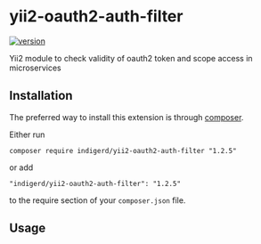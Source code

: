 # yii2-oauth2-auth-filter

[![version][version-badge]][CHANGELOG]

Yii2 module to check validity of oauth2 token and scope access in microservices



Installation
------------

The preferred way to install this extension is through [composer](http://getcomposer.org/download/).

Either run

```
composer require indigerd/yii2-oauth2-auth-filter "1.2.5"
```

or add

```
"indigerd/yii2-oauth2-auth-filter": "1.2.5"
```

to the require section of your `composer.json` file.


Usage
-----

[CHANGELOG]: ./CHANGELOG.md
[version-badge]: https://img.shields.io/badge/version-1.2.5-blue.svg
